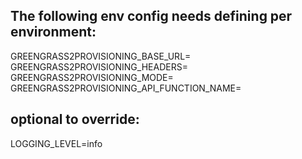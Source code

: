 ## The following env config needs defining per environment:

GREENGRASS2PROVISIONING_BASE_URL=
GREENGRASS2PROVISIONING_HEADERS=
GREENGRASS2PROVISIONING_MODE=
GREENGRASS2PROVISIONING_API_FUNCTION_NAME=


## optional to override:
LOGGING_LEVEL=info
